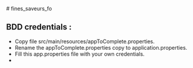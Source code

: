 ﻿﻿# fines_saveurs_fo

## BDD credentials :
- Copy file src/main/resources/appToComplete.properties.
- Rename the appToComplete.properties copy to application.properties.
- Fill this app.properties file with your own credentials.
- 